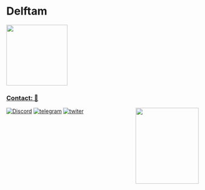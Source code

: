 # Delftam

<div align="left">
 <a href="https://github.com/delftam">
<img height="160em" src="https://github-readme-stats.vercel.app/api?username=delfteam&show_icons=true&theme=radical&include_all_commits=true&count_private=true"/>
 </div>

  ### **Contact:** 💼

[![Discord](https://img.icons8.com/color/40/35/discord-logo.svg)]()
[![telegram](https://img.icons8.com/color/40/35/telegram-app--v5.svg)](https://t.me/delfteam)
[![twiter](https://img.icons8.com/office/40/35/twitter.svg)](https://twitter.com/twosordsman)
 <a href="https://delfteam.github.io/opaip"/>
<img align="right"  height="200" width="165" src="https://i.pinimg.com/originals/0d/f1/79/0df179f920ec3e360866037506e41397.gif" />
